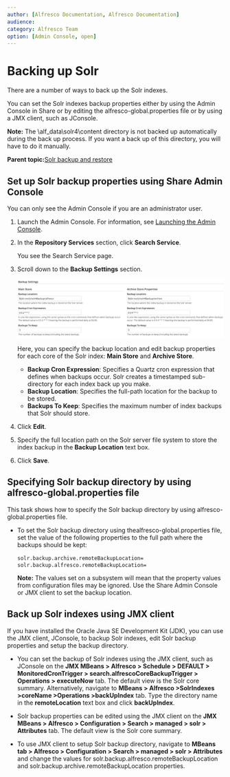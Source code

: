 ```yaml
---
author: [Alfresco Documentation, Alfresco Documentation]
audience: 
category: Alfresco Team
option: [Admin Console, open]
---
```


# Backing up Solr

There are a number of ways to back up the Solr indexes.

You can set the Solr indexes backup properties either by using the Admin Console in Share or by editing the alfresco-global.properties file or by using a JMX client, such as JConsole.

**Note:** The \\alf\_data\\solr4\\content directory is not backed up automatically during the back up process. If you want a back up of this directory, you will have to do it manually.

**Parent topic:**[Solr backup and restore](../concepts/solr-backup-recovery.md)

## Set up Solr backup properties using Share Admin Console

You can only see the Admin Console if you are an administrator user.

1.  Launch the Admin Console. For information, see [Launching the Admin Console](adminconsole-open.md).

2.  In the **Repository Services** section, click **Search Service**.

    You see the Search Service page.

3.  Scroll down to the **Backup Settings** section.

    ![](../images/Solr-backup.png)

    Here, you can specify the backup location and edit backup properties for each core of the Solr index: **Main Store** and **Archive Store**.

    -   **Backup Cron Expression**: Specifies a Quartz cron expression that defines when backups occur. Solr creates a timestamped sub-directory for each index back up you make.
    -   **Backup Location**: Specifies the full-path location for the backup to be stored.
    -   **Backups To Keep**: Specifies the maximum number of index backups that Solr should store.
4.  Click **Edit**.

5.  Specify the full location path on the Solr server file system to store the index backup in the **Backup Location** text box.

6.  Click **Save**.


## Specifying Solr backup directory by using alfresco-global.properties file

This task shows how to specify the Solr backup directory by using alfresco-global.properties file.

-   To set the Solr backup directory using thealfresco-global.properties file, set the value of the following properties to the full path where the backups should be kept:

    ```
    solr.backup.archive.remoteBackupLocation=
    solr.backup.alfresco.remoteBackupLocation= 
    ```

    **Note:** The values set on a subsystem will mean that the property values from configuration files may be ignored. Use the Share Admin Console or JMX client to set the backup location.


## Back up Solr indexes using JMX client

If you have installed the Oracle Java SE Development Kit \(JDK\), you can use the JMX client, JConsole, to backup Solr indexes, edit Solr backup properties and setup the backup directory.

-   You can set the backup of Solr indexes using the JMX client, such as JConsole on the **JMX MBeans \> Alfresco \> Schedule \> DEFAULT \> MonitoredCronTrigger \> search.alfrescoCoreBackupTrigger \> Operations \> executeNow** tab. The default view is the Solr core summary. Alternatively, navigate to **MBeans \> Alfresco \>SolrIndexes \>coreName \>Operations \>backUpIndex** tab. Type the directory name in the **remoteLocation** text box and click **backUpIndex**.

-   Solr backup properties can be edited using the JMX client on the **JMX MBeans \> Alfresco \> Configuration \> Search \> managed \> solr \> Attributes** tab. The default view is the Solr core summary.

-   To use JMX client to setup Solr backup directory, navigate to **MBeans tab \> Alfresco \> Configuration \> Search \> managed \> solr \> Attributes** and change the values for solr.backup.alfresco.remoteBackupLocation and solr.backup.archive.remoteBackupLocation properties.


